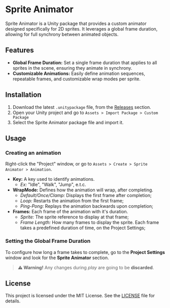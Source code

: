 # Sprite Animator

Sprite Animator is a Unity package that provides a custom animator designed specifically for 2D sprites. It leverages a global frame duration, allowing for full synchrony between animated objects.

## Features

- **Global Frame Duration:** Set a single frame duration that applies to all sprites in the scene, ensuring they animate in synchrony.
- **Customizable Animations:** Easily define animation sequences, repeatable frames, and customizable wrap modes per sprite.

## Installation

1. Download the latest `.unitypackage` file, from the [Releases](https://github.com/Varollo/unity-sprite-animator/releases) section.
2. Open your Unity project and go to `Assets > Import Package > Custom Package`
3. Select the Sprite Animator package file and import it.

## Usage

### Creating an animation

Right-click the "Project" window, or go to `Assets > Create > Sprite Animator > Animation`.

- **Key:** A key used to identify animations. 
  - *Ex:* "Idle", "Walk", "Jump", e.t.c.
- **WrapMode:** Defines how the animation will wrap, after completing.
  - *Default/Once/Clamp:* Displays the first frame after completion;
  - *Loop:* Restarts the animation from the first frame;
  - *Ping-Pong:* Replays the animation backwards upon completion;
- **Frames:** Each frame of the animation with it's duration.
  - *Sprite:* The sprite reference to display at that frame;
  - *Frame Length:* How many frames to display the sprite. Each frame takes a predefined duration of time, on the Project Settings;

### Setting the Global Frame Duration

To configure how long a frame takes to complete, go to the **Project Settings** window and look for the **Sprite Animator** section.

> **⚠ Warning!**
> Any changes during *play* are going to be **discarded**.

## License

This project is licensed under the MIT License. See the [LICENSE](https://github.com/Varollo/unity-sprite-animator/blob/main/LICENCE.txt) file for details.